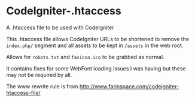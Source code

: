 CodeIgniter-.htaccess
=====================

A .htaccess file to be used with CodeIgniter

This .htaccess file allows CodeIgniter URLs to be shortened to remove the `index.php/`
segment and all assets to be kept in `/assets` in the web root.

Allows for `robots.txt` and `favicon.ico` to be grabbed as normal.

It contains fixes for some WebFont loading issues I was having but these may not be required by all.

The www rewrite rule is from http://www.farinspace.com/codeigniter-htaccess-file/
